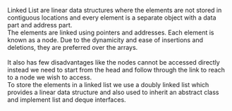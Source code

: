 Linked List are linear data structures where the elements are not stored in contiguous locations and every element is a separate object with a data part and address part. <br>
The elements are linked using pointers and addresses. Each element is known as a node. Due to the dynamicity and ease of insertions and deletions, they are preferred over the arrays.<br> <br>
It also has few disadvantages like the nodes cannot be accessed directly instead we need to start from the head and follow through the link to reach to a node we wish to access. <br>
To store the elements in a linked list we use a doubly linked list which provides a linear data structure and also used to inherit an abstract class and implement list and deque interfaces.
